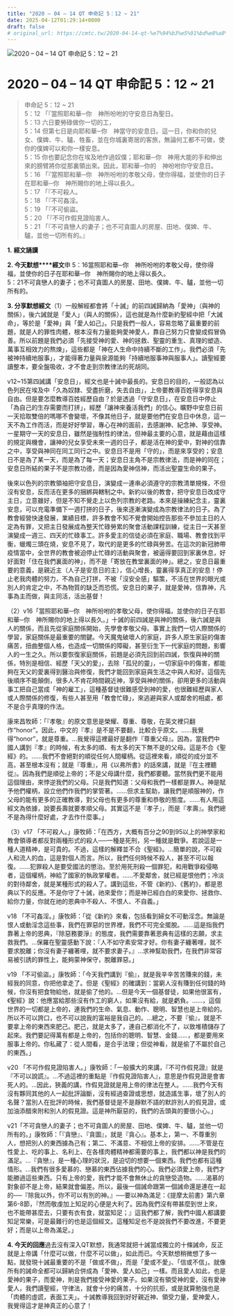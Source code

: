 ```yaml
---
title: "2020 – 04 – 14 QT 申命記 5：12 ~ 21"
date: 2025-04-12T01:29:14+0800
draft: false
# original_url: https://cmtc.tw/2020-04-14-qt-%e7%94%b3%e5%91%bd%e8%a8%98-5%ef%bc%9a12-21
---
```


![2020 – 04 – 14 QT 申命記 5：12 ~ 21](/images/qt.jpg   "2020 – 04 – 14 QT 申命記 5：12 ~ 21")

# 2020 – 04 – 14 QT 申命記 5：12 ~ 21

> 申命記 5：12 ~ 21  
> 5：12 「『當照耶和華─你　神所吩咐的守安息日為聖日。  
> 5：13 六日要勞碌做你一切的工，  
> 5：14 但第七日是向耶和華─你　神當守的安息日。這一日，你和你的兒女、僕婢、牛、驢、牲畜，並在你城裏寄居的客旅，無論何工都不可做，使你的僕婢可以和你一樣安息。  
> 5：15 你也要記念你在埃及地作過奴僕；耶和華─你　神用大能的手和伸出來的膀臂將你從那裏領出來。因此，耶和華─你的　神吩咐你守安息日。  
> 5：16 「『當照耶和華─你　神所吩咐的孝敬父母，使你得福，並使你的日子在耶和華─你　神所賜你的地上得以長久。  
> 5：17 「『不可殺人。  
> 5：18 「『不可姦淫。  
> 5：19 「『不可偷盜。  
> 5：20 「『不可作假見證陷害人。  
> 5：21 「『不可貪戀人的妻子；也不可貪圖人的房屋、田地、僕婢、牛、驢，並他一切所有的。』

**1.** **經文誦讀**

**2. 今天默想****經文**申 5：16當照耶和華─你　神所吩咐的孝敬父母，使你得福，並使你的日子在耶和華─你　神所賜你的地上得以長久。  
5：21不可貪戀人的妻子；也不可貪圖人的房屋、田地、僕婢、牛、驢，並他一切所有的。

**3. 分享默想經文**（1）一般解經都會將「十誡」的前四誡歸納為「愛神」（與神的關係），後六誡就是「愛人」（與人的關係），這也就是為什麼新約聖經中把「大誡命」，等於是「愛神」與「愛人如己」。只是我們一般人，容易忽略了最重要的前題，就是人的罪性肉體，根本沒有力量能夠愛神愛人，靠自己努力只會變成假冒偽善。所以前題是我們必須「先接受神的愛、神的拯救、聖靈的重生、真理的塑造、萬事互相效力的熬煉」，這些都是「神在人生命中持續不斷的工作」。我們必須「先被神持續地服事」，才能得著力量與泉源能夠「持續地服事神與服事人」。讀聖經要讀整本，要全盤吸收，才不會走到宗教律法的死胡同。

v12\~15第四誡講「安息日」，經文也是十誡中最長的。安息日的目的，一般認為以色列民在埃及中「久為奴隸、受盡折磨，失去自由」，上帝要教導百姓得享安息與自由。但是要怎麼教導百姓經歷自由？於是透過「守安息日」，在安息日中停止「為自己的生存需要而打拼」，經歷「讓神來養活我們」的信心。曠野中安息日前一天拾取雙倍的嗎哪不會變壞，不像其他日子，就是要他們在安息日中休息，這一天不為工作而活，而是好好學習，專心在神的面前，去感謝神、紀念神、享受神。一星期守一天的安息日，雖然是強制性的律法，但神最主要的心意，就是藉由這樣的規定與機會，讓神的兒女享受未來一週的日子，都是活在神的愛中，對神的信靠之中，享受與神同在同工同行之中。安息日不是用「守的」，而是來享受的；安息日不是為了某一天，而是為了每一天；安息日主角不是宗教律法，而是神的同在；安息日所結的果子不是宗教功德，而是因為愛神信神，而活出聖靈生命的果子。

後來以色列的宗教領袖把守安息日，演變成一連串必須遵守的宗教清單規條，不但沒有安息，反而活在更多的捆綁與轄制之中。新約以後的教會，把守安息日改成守主日，立意雖好，但是不知不覺走上以色列宗教的老路。本來是操練紀念主，靈裏安息，可以充電準備下一週打拼的日子，後來逐漸演變成為宗教律法的日子。為了教會經營快速發展，業績目標，許多教會不知不覺會開始控告那些不參加主日的人定為有罪，又把主日發展成為整天忙碌勞累的聚會活動課程訓練，從主日一天甚至演變成一週三、四天的忙碌事工。許多愛主的信徒必須在家庭、職場、教會找到平衡，蠟燭三頭在燒，安息不見了，取代的是更多的忙碌與勞苦。在這次的新冠肺帶疫情當中，全世界的教會被迫停止忙碌的活動與聚會，被逼得要回到家裏休息，好好面對「住在我們裏面的神」，而不是「寄放在教堂裏面的神」。總之，安息日最重要的意義，是親近主（人子是安息日的主），信心增長，靈裏得享真正的安息！停止老我肉體的努力，不為自己打拼，不被「沒安全感」驅策，不活在世界的眼光或別人的肯定之中，不為物質的缺乏而恐慌。安息日的果子，就是愛神，信靠神，凡事為主而做，與主同活，活出基督！

（2）v16「當照耶和華─你　神所吩咐的孝敬父母，使你得福，並使你的日子在耶和華─你　神所賜你的地上得以長久。」十誡的前四誡是與神的關係，後六誡是與人的關係，而且先從家庭關係開始，先學會孝敬父母。事實上我們一切人際關係的學習，家庭關係是最重要的關鍵。今天魔鬼破壞人的家庭，許多人原生家庭的傷害痛苦，扭曲整個人格，也造成一切關係的障礙，甚至衍生下一代家庭的問題，影響人的一生之久。所以要恢復家庭關係，前題是必須先回到前四誡，恢復與神的關係，特別是相信、經歷「天父的愛」，去除「孤兒的靈」，一切家庭中的傷害，都能夠在天父的愛裏得到醫治與修復，我們才能回到家庭與生活之中與人和好。這個先後順序不能顛倒，很多人不肯花時間親近神，享受與神的關係，卻用更多的活動與事工把自己當成「神的雇工」，這種基督徒很難感受到神的愛，也很難經歷與家人或人際關係的修復，有些人甚至用「教會忙碌」，來逃避與家人或鄰舍的相處，都不是合乎真理的作法。

康來昌牧師：「『孝敬』的原文意思是榮耀、尊重、尊敬，在英文裡只翻作“honor”。因此，中文的『孝』是不是不要翻，比較合乎原文。……我覺得“honor”，就是尊重。…我覺得這裡最好是翻作『尊重父母』。因為，當我們中國人講到『孝』的時候，有太多的順、有太多的天下無不是的父母。這是不合《聖經》的。……我們不會絕對的順從任何人間權柄。從這裡來看，順從的成分並不高，甚至根本沒有；就是『尊重』，用《以弗所書》的話來講，就是『在主裡聽從』。因為我們是順從上帝的；不是父母講什麼，我們都要聽。當然我們更不能用這個理由，來悖逆我們的父母。只是我們知道：父母和我們一樣都是罪人。神是賦予他們權柄，設立他們作我們的掌管著。……但求主幫助，讓我們是順服神的，作父母的能有更多的正確教導，對父母也有更多的尊重和恭敬的態度。……有人用這經文為依據，說要長壽就要孝順父母。其實這不是『孝子』，而是『孝壽』。我們總不是為得什麼好處，才去作什麼事。」

（3）v17 「不可殺人。」康牧師：「在西方，大概有百分之90到95以上的神學家和教會領導者都反對兩種形式的殺人──一種是死刑，另一種就是戰爭。若說這是一種人道精神，是可貴的。不過，這樣的解釋並不合《聖經》。…簡單的說，不可殺人和流人的血，這是對個人而言。所以，我們任何時候不殺人，甚至不可以報復。……犯罪殺人是要受國法的懲治。至於用死刑殺一個罪犯，和用戰爭殺侵略者，這個權柄，神給了國家的執政掌權者。……不愛鄰舍，就已經是恨他們；冷淡的對待鄰舍，就是某種形式的殺人了。講到這些，不管《新約》、《舊約》，都是恩典以下的反應。不是你守了十誡，祂來愛你；而是神已經白白的來愛你、拯救你、給你力量，你就在祂的恩典中不殺人、不恨人、不自義。」

v18 「不可姦淫。」康牧師：「從《新約》來看，包括看到婦女不可動淫念。無論是恨人或動淫念這些事，我們在罪惡的世界裡，我們不可完全擺脫。……這是指我們靠著上帝的恩典，『除惡務要淨』的態度，我們需要靠著恩典有這樣的志願，求主救我們。…保羅在聖靈感動下說：『人不如守素安常才好。你有妻子纏著哩，就不要求脫離；你沒有妻子纏著哩，就不要求妻子。』…求神幫助我們，在我們非常容易被引誘的罪性上，能夠蒙神保守，脫離罪惡。」

v19 「不可偷盜。」康牧師：「今天我們講到『偷』，就是我辛辛苦苦賺來的錢，未經我的同意，你把他拿走了。但是《聖經》的確講到：當窮人沒有賺到任何錢的時候，你沒有把食物給他，就是偷了他的。…但是今天一個基督徒，如果他很富有，《聖經》說：他應當給那些沒有作工的窮人，如果沒有給，就是虧負。……，這個世界的一切都是上帝的，連我們的生命、氣息、動作、聰明、智慧也是上帝給的。所以不可以誇口，也不可以說我的富裕是我自己的。…總之，不要『偷』，就是不要拿上帝的東西來肥己。肥己，就是太多了，連自己都消化不了，以致堆積儲存了起來。我們要記得萬有都是上帝的，包括你的聰明、智慧、金錢……，都是要用來服事上帝的。你私藏了：從人間看，是合乎法理；但從神看，就是偷了不屬於自己的東西。」

v20 「不可作假見證陷害人。」康牧師：「一般擴大的來講，『不可作假見證』就是『不可以說謊』。…不過這裡的重點是『作假見證陷害人』，意思是作假見證是會害死人的。…因此，狹義的講，作假見證就是用上帝的律法在整人。……我們今天有沒有夥同其他的人一起批評論斷，沒有經過查證或思想，就造謠生事，壞了別人的名聲？當別人在批評的時候，我們基督徒是不是靜默不語的默許別人的假見證，或加油添醋來附和別人的假見證。這是神所厭惡的，我們的舌頭眞的要很小心。」

v21「不可貪戀人的妻子；也不可貪圖人的房屋、田地、僕婢、牛、驢，並他一切所有的。」康牧師：「『貪戀』、『貪圖』，就是『貪心』。基本上，第一、不尊重別人，想把別人的東西據為己有；第二、不滿意、不相信上帝的安排。……不管是在性愛上、吃的事上、名利上、在各樣肉體精神都需要的事上，我們都以神是我們的滿足。…『貪戀』，是一種心理的狀況，是迫切的想要一個東西。我們也都有這種情形。…我們有很多愛慕的、戀慕的東西佔據我們的心。我們必須愛上帝，我們才能勝過這些東西。只有上帝的愛，我們才能不會無休止的貪戀受造物。……渴慕的對象卻不是上帝，結果就會偏差。所以，最後一個誡命跟第一個誡命還是連在一起的──『除我以外，你不可以有別的神。』──要以神為滿足：《提摩太前書》第六章第6-8節，『然而敬虔加上知足的心便是大利了。因為我們沒有帶甚麼到世上來，也不能帶甚麼去，只要有衣有食，就當知足；』這我們都了解，我們中國人都講要知足常樂，可是最難行的也是這個經文。這種知足也不是說我們不要改進，不要更好；而是以上帝為滿足。」

**4. 今天的回應**過去沒有深入QT默想，我通常就把十誡當成獨立的十條誡命，反正就是上帝講「什麼可以做，什麼不可以做」，如此而已。今天默想稍微想了多一點，就發現十誡最重要的不是「做或不做」，而是「愛或不愛」、「信或不信」。就像所有的誡命全都可以歸納合併成為「愛神、愛人如己」一樣。而且愛人如此，也是愛神的果子，而愛神，則是我們接受神愛的果子。如果沒有領受神的愛，沒有愛神愛人，我們讀聖經，守律法，就會十分的痛苦，十分的抗拒，或是就算勉強也是「肉體的虛謊，表面工夫」。十誡教導我回到好好親近神、領受力量，愛神愛人，我覺得這才是神真正的心意了！